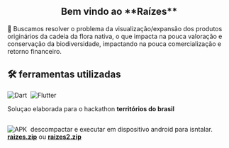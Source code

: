 <h2 align="center"> Bem vindo ao **Raízes** </h2>

🌱 Buscamos resolver o problema da visualização/expansão dos produtos originários da cadeia da flora nativa, o que impacta na pouca valoração e conservação da biodiversidade, impactando na pouca comercialização e retorno financeiro.

## 🛠 ferramentas utilizadas
![Dart](https://img.shields.io/badge/-Dart-05122A?style=flat&logo=dart&logoColor=33A6E8)&nbsp;
![Flutter](https://img.shields.io/badge/-Flutter-05122A?style=flat&logo=flutter&logoColor=33A6E8)&nbsp; 


 Soluçao elaborada para o hackathon **territórios do brasil**

##
![APK](https://img.shields.io/badge/-Android-05122A?style=flat&logo=android&logoColor=29d627)&nbsp;
descompactar e executar em dispositivo android para isntalar.
**[raizes.zip](https://github.com/isaelEPJ/territorios_do_brasil_RAIZES/files/6535334/raizes.zip)** ou
**[raizes2.zip](https://github.com/isaelEPJ/territorios_do_brasil_RAIZES/files/6535361/raizes2.zip)**


    

